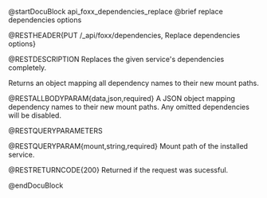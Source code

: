 @startDocuBlock api_foxx_dependencies_replace
@brief replace dependencies options

@RESTHEADER{PUT /_api/foxx/dependencies, Replace dependencies options}

@RESTDESCRIPTION
Replaces the given service's dependencies completely.

Returns an object mapping all dependency names to their new mount paths.

@RESTALLBODYPARAM{data,json,required}
A JSON object mapping dependency names to their new mount paths.
Any omitted dependencies will be disabled.

@RESTQUERYPARAMETERS

@RESTQUERYPARAM{mount,string,required}
Mount path of the installed service.

@RESTRETURNCODE{200}
Returned if the request was sucessful.

@endDocuBlock
